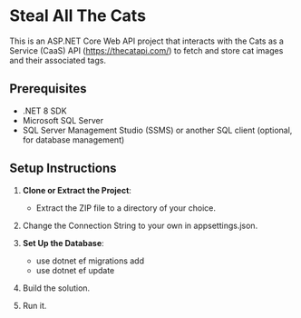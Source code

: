 # Steal All The Cats

This is an ASP.NET Core Web API project that interacts with the Cats as a Service (CaaS) API (https://thecatapi.com/) to fetch and store cat images and their associated tags.

## Prerequisites

- .NET 8 SDK
- Microsoft SQL Server
- SQL Server Management Studio (SSMS) or another SQL client (optional, for database management)

## Setup Instructions

1. **Clone or Extract the Project**:
   - Extract the ZIP file to a directory of your choice.

3. Change the Connection String to your own in appsettings.json.

4. **Set Up the Database**:
   - use dotnet ef migrations add 
	- use dotnet ef update

5. Build the solution.

6. Run it. 